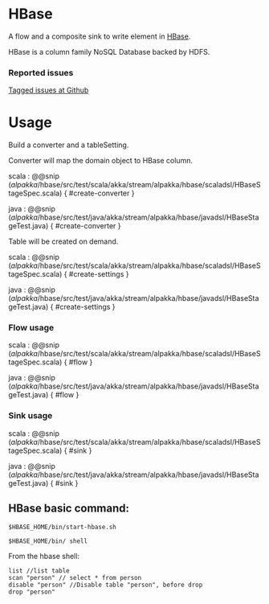 # HBase

A flow and a composite sink to write element in [HBase](http://hbase.apache.org).

HBase is a column family NoSQL Database backed by HDFS.

### Reported issues

[Tagged issues at Github](https://github.com/akka/alpakka/labels/p%3Ahbase)

# Usage

Build a converter and a tableSetting.

Converter will map the domain object to HBase column.

scala
:   @@snip ($alpakka$/hbase/src/test/scala/akka/stream/alpakka/hbase/scaladsl/HBaseStageSpec.scala) { #create-converter }

java
:   @@snip ($alpakka$/hbase/src/test/java/akka/stream/alpakka/hbase/javadsl/HBaseStageTest.java) { #create-converter }

Table will be created on demand.

scala
:   @@snip ($alpakka$/hbase/src/test/scala/akka/stream/alpakka/hbase/scaladsl/HBaseStageSpec.scala) { #create-settings }

java
:   @@snip ($alpakka$/hbase/src/test/java/akka/stream/alpakka/hbase/javadsl/HBaseStageTest.java) { #create-settings }

### Flow usage 

scala
: @@snip ($alpakka$/hbase/src/test/scala/akka/stream/alpakka/hbase/scaladsl/HBaseStageSpec.scala) { #flow }

java
: @@snip ($alpakka$/hbase/src/test/java/akka/stream/alpakka/hbase/javadsl/HBaseStageTest.java) { #flow }


### Sink usage

scala
: @@snip ($alpakka$/hbase/src/test/scala/akka/stream/alpakka/hbase/scaladsl/HBaseStageSpec.scala) { #sink }

java
: @@snip ($alpakka$/hbase/src/test/java/akka/stream/alpakka/hbase/javadsl/HBaseStageTest.java) { #sink }

## HBase basic command:

```
$HBASE_HOME/bin/start-hbase.sh

$HBASE_HOME/bin/ shell

```

From the hbase shell:

```
list //list table
scan "person" // select * from person
disable "person" //Disable table "person", before drop
drop "person" 
```
